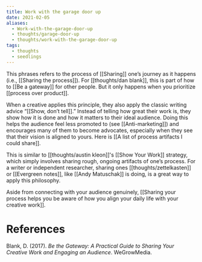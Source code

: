 ```yaml
---
title: Work with the garage door up
date: 2021-02-05
aliases:
  - Work-with-the-garage-door-up
  - thoughts/garage-door-up
  - thoughts/work-with-the-garage-door-up
tags:
  - thoughts
  - seedlings
---
```

This phrases refers to the process of [[Sharing]] one’s journey as it happens (i.e., [[Sharing the process]]). For [[thoughts/dan blank]], this is part of how to [[Be a gateway]] for other people. But it only happens when you prioritize [[process over product]].

When a creative applies this principle, they also apply the classic writing advice “[[Show, don’t tell]].” Instead of telling how great their work is, they show how it is done and how it matters to their ideal audience. Doing this helps the audience feel less promoted to (see [[Anti-marketing]]) and encourages many of them to become advocates, especially when they see that their vision is aligned to yours. Here is [[A list of process artifacts I could share]].

This is similar to [[thoughts/austin kleon]]'s [[Show Your Work]] strategy, which simply involves sharing rough, ongoing artifacts of one’s process. For a writer or independent researcher, sharing ones [[thoughts/zettelkasten]] or [[Evergreen notes]], like [[Andy Matuschak]] is doing, is a great way to apply this philosophy.

Aside from connecting with your audience genuinely, [[Sharing your process helps you be aware of how you align your daily life with your creative work]].

# References

Blank, D. (2017). *Be the Gateway: A Practical Guide to Sharing Your Creative Work and Engaging an Audience*. WeGrowMedia.